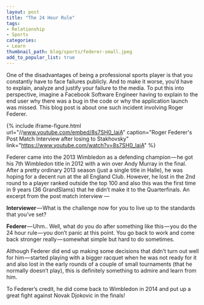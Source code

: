 ```yaml
---
layout: post
title: "The 24 Hour Rule"
tags:
- Relationship
- Sports
categories:
- Learn
thumbnail_path: blog/sports/federer-small.jpeg
add_to_popular_list: true
---  
```


One of the disadvantages of being a professional sports player is that you constantly have to face failures publicly. And to make it worse, you’d have to explain, analyze and justify your failure to the media. To put this into perspective, imagine a Facebook Software Engineer having to explain to the end user why there was a bug in the code or why the application launch was missed. This blog post is about one such incident involving Roger Federer.

{% include iframe-figure.html url="//www.youtube.com/embed/8s7SH0_IaiA" caption="Roger Federer's Post Match Interview after losing to Stakhovsky" link="https://www.youtube.com/watch?v=8s7SH0_IaiA" %}

Federer came into the 2013 Wimbledon as a defending champion — he got his 7th Wimbledon title in 2012 with a win over Andy Murray in the final. After a pretty ordinary 2013 season (just a single title in Halle), he was hoping for a decent run at the all England Club. However, he lost in the 2nd round to a player ranked outside the top 100 and also this was the first time in 9 years (36 GrandSlams) that he didn’t make it to the Quarterfinals. An excerpt from the post match interview —

**Interviewer** — What is the challenge now for you to live up to the standards that you’ve set?

**Federer** — Uhm.. Well, what do you do after something like this — you do the 24 hour rule — you don’t panic at this point. You go back to work and come back stronger really — somewhat simple but hard to do sometimes.

Although Federer did end up making some decisions that didn’t turn out well for him — started playing with a bigger racquet when he was not ready for it and also lost in the early rounds of a couple of small tournaments (that he normally doesn’t play), this is definitely something to admire and learn from him.

To Federer’s credit, he did come back to Wimbledon in 2014 and put up a great fight against Novak Djokovic in the finals!